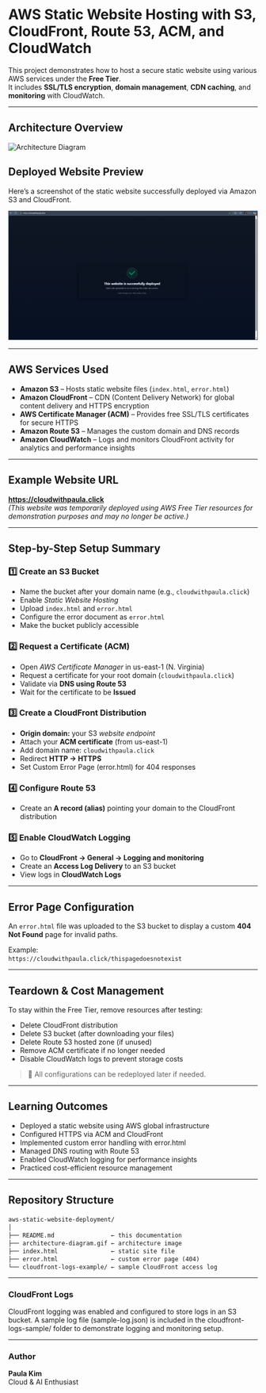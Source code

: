 # AWS Static Website Hosting with S3, CloudFront, Route 53, ACM, and CloudWatch

This project demonstrates how to host a secure static website using various AWS services under the **Free Tier**.  
It includes **SSL/TLS encryption**, **domain management**, **CDN caching**, and **monitoring** with CloudWatch.

---

## Architecture Overview

![Architecture Diagram](architecture-diagram.gif)

## Deployed Website Preview
Here’s a screenshot of the static website successfully deployed via Amazon S3 and CloudFront.

![Deployed Website Screenshot](screenshot-deployed-site.png)

---

## AWS Services Used

- **Amazon S3** – Hosts static website files (`index.html`, `error.html`)  
- **Amazon CloudFront** – CDN (Content Delivery Network) for global content delivery and HTTPS encryption  
- **AWS Certificate Manager (ACM)** – Provides free SSL/TLS certificates for secure HTTPS  
- **Amazon Route 53** – Manages the custom domain and DNS records  
- **Amazon CloudWatch** – Logs and monitors CloudFront activity for analytics and performance insights  

---

## Example Website URL

**https://cloudwithpaula.click**  
*(This website was temporarily deployed using AWS Free Tier resources for demonstration purposes and may no longer be active.)*

---

## Step-by-Step Setup Summary

### 1️⃣ Create an S3 Bucket
- Name the bucket after your domain name (e.g., `cloudwithpaula.click`)  
- Enable *Static Website Hosting*  
- Upload `index.html` and `error.html`
- Configure the error document as `error.html`
- Make the bucket publicly accessible  

### 2️⃣ Request a Certificate (ACM)
- Open *AWS Certificate Manager* in us-east-1 (N. Virginia)  
- Request a certificate for your root domain (`cloudwithpaula.click`)
- Validate via **DNS using Route 53**  
- Wait for the certificate to be **Issued**

### 3️⃣ Create a CloudFront Distribution
- **Origin domain:** your S3 *website endpoint*  
- Attach your **ACM certificate** (from us-east-1)  
- Add domain name: `cloudwithpaula.click` 
- Redirect **HTTP → HTTPS**
- Set Custom Error Page (error.html) for 404 responses

### 4️⃣ Configure Route 53
- Create an **A record (alias)** pointing your domain to the CloudFront distribution  

### 5️⃣ Enable CloudWatch Logging
- Go to **CloudFront → General → Logging and monitoring**  
- Create an **Access Log Delivery** to an S3 bucket  
- View logs in **CloudWatch Logs**

---

## Error Page Configuration

An `error.html` file was uploaded to the S3 bucket to display a custom **404 Not Found** page for invalid paths.  

Example:  
`https://cloudwithpaula.click/thispagedoesnotexist`

---

## Teardown & Cost Management

To stay within the Free Tier, remove resources after testing:

- Delete CloudFront distribution
- Delete S3 bucket (after downloading your files)
- Delete Route 53 hosted zone (if unused)
- Remove ACM certificate if no longer needed
- Disable CloudWatch logs to prevent storage costs
> 🧹 All configurations can be redeployed later if needed.

---

## Learning Outcomes

- Deployed a static website using AWS global infrastructure
- Configured HTTPS via ACM and CloudFront
- Implemented custom error handling with error.html
- Managed DNS routing with Route 53
- Enabled CloudWatch logging for performance insights
- Practiced cost-efficient resource management

---

## Repository Structure

```plaintext
aws-static-website-deployment/
│
├── README.md                ← this documentation  
├── architecture-diagram.gif ← architecture image  
├── index.html               ← static site file
├── error.html               ← custom error page (404)  
└── cloudfront-logs-example/ ← sample CloudFront access log
```
---
### CloudFront Logs
CloudFront logging was enabled and configured to store logs in an S3 bucket.
A sample log file (sample-log.json) is included in the cloudfront-logs-sample/ folder to demonstrate logging and monitoring setup.

---
### Author
**Paula Kim**  
Cloud & AI Enthusiast  

